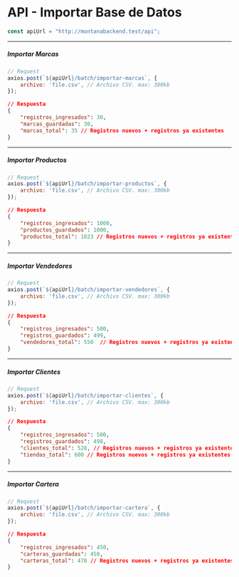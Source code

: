 # API - Importar Base de Datos

```js
const apiUrl = "http://montanabackend.test/api";
```

------------------------------------------

##### Importar Marcas

```js
// Request
axios.post(`${apiUrl}/batch/importar-marcas`, {
    archivo: 'file.csv', // Archivo CSV. max: 300kb
});
```

```json
// Respuesta
{
    "registros_ingresados": 30,
    "marcas_guardadas": 30,
    "marcas_total": 35 // Registros nuevos + registros ya existentes
}
```

------------------------------------------

##### Importar Productos

```js
// Request
axios.post(`${apiUrl}/batch/importar-productos`, {
    archivo: 'file.csv', // Archivo CSV. max: 300kb
});
```

```json
// Respuesta
{
    "registros_ingresados": 1000,
    "productos_guardados": 1000,
    "productos_total": 1023 // Registros nuevos + registros ya existentes
}
```

------------------------------------------

##### Importar Vendedores

```js
// Request
axios.post(`${apiUrl}/batch/importar-vendedores`, {
    archivo: 'file.csv', // Archivo CSV. max: 300kb
});
```

```json
// Respuesta
{
    "registros_ingresados": 500,
    "registros_guardados": 499,
    "vendedores_total": 550  // Registros nuevos + registros ya existentes
}
```

------------------------------------------

##### Importar Clientes

```js
// Request
axios.post(`${apiUrl}/batch/importar-clientes`, {
    archivo: 'file.csv', // Archivo CSV. max: 300kb
});
```

```json
// Respuesta
{
    "registros_ingresados": 500,
    "registros_guardados": 498,
    "clientes_total": 528, // Registros nuevos + registros ya existentes
    "tiendas_total": 600 // Registros nuevos + registros ya existentes
}
```

------------------------------------------

##### Importar Cartera

```js
// Request
axios.post(`${apiUrl}/batch/importar-cartera`, {
    archivo: 'file.csv', // Archivo CSV. max: 300kb
});
```

```json
// Respuesta
{
    "registros_ingresados": 450,
    "carteras_guardadas": 450,
    "carteras_total": 470 // Registros nuevos + registros ya existentes
}
```